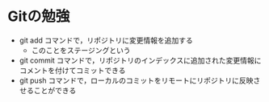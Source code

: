 # Gitの勉強
- git add コマンドで，リポジトリに変更情報を追加する
   - このことをステージングという
- git commit コマンドで，リポジトリのインデックスに追加された変更情報にコメントを付けてコミットできる
- git push コマンドで，ローカルのコミットをリモートにリポジトリに反映させることができる
